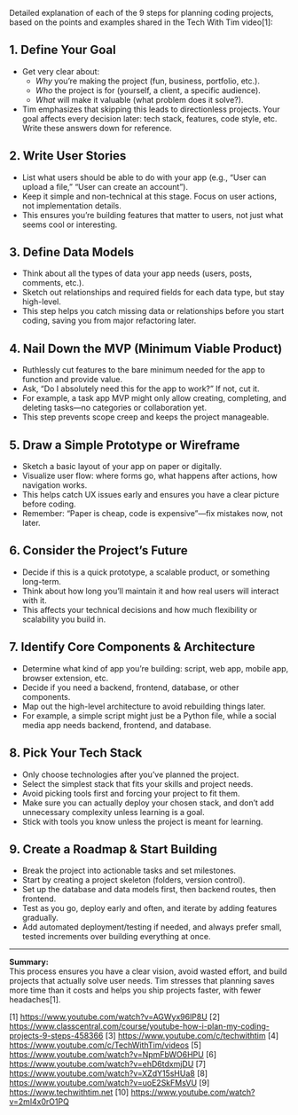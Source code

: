 Detailed explanation of each of the 9 steps for planning coding projects, based on the points and examples shared in the Tech With Tim video[1]:

## 1. Define Your Goal
- Get very clear about:
  - *Why* you’re making the project (fun, business, portfolio, etc.).
  - *Who* the project is for (yourself, a client, a specific audience).
  - *What* will make it valuable (what problem does it solve?).
- Tim emphasizes that skipping this leads to directionless projects. Your goal affects every decision later: tech stack, features, code style, etc. Write these answers down for reference.

## 2. Write User Stories
- List what users should be able to do with your app (e.g., “User can upload a file,” “User can create an account”).
- Keep it simple and non-technical at this stage. Focus on user actions, not implementation details.
- This ensures you’re building features that matter to users, not just what seems cool or interesting.

## 3. Define Data Models
- Think about all the types of data your app needs (users, posts, comments, etc.).
- Sketch out relationships and required fields for each data type, but stay high-level.
- This step helps you catch missing data or relationships before you start coding, saving you from major refactoring later.

## 4. Nail Down the MVP (Minimum Viable Product)
- Ruthlessly cut features to the bare minimum needed for the app to function and provide value.
- Ask, “Do I absolutely need this for the app to work?” If not, cut it.
- For example, a task app MVP might only allow creating, completing, and deleting tasks—no categories or collaboration yet.
- This step prevents scope creep and keeps the project manageable.

## 5. Draw a Simple Prototype or Wireframe
- Sketch a basic layout of your app on paper or digitally.
- Visualize user flow: where forms go, what happens after actions, how navigation works.
- This helps catch UX issues early and ensures you have a clear picture before coding.
- Remember: “Paper is cheap, code is expensive”—fix mistakes now, not later.

## 6. Consider the Project’s Future
- Decide if this is a quick prototype, a scalable product, or something long-term.
- Think about how long you’ll maintain it and how real users will interact with it.
- This affects your technical decisions and how much flexibility or scalability you build in.

## 7. Identify Core Components & Architecture
- Determine what kind of app you’re building: script, web app, mobile app, browser extension, etc.
- Decide if you need a backend, frontend, database, or other components.
- Map out the high-level architecture to avoid rebuilding things later.
- For example, a simple script might just be a Python file, while a social media app needs backend, frontend, and database.

## 8. Pick Your Tech Stack
- Only choose technologies after you’ve planned the project.
- Select the simplest stack that fits your skills and project needs.
- Avoid picking tools first and forcing your project to fit them.
- Make sure you can actually deploy your chosen stack, and don’t add unnecessary complexity unless learning is a goal.
- Stick with tools you know unless the project is meant for learning.

## 9. Create a Roadmap & Start Building
- Break the project into actionable tasks and set milestones.
- Start by creating a project skeleton (folders, version control).
- Set up the database and data models first, then backend routes, then frontend.
- Test as you go, deploy early and often, and iterate by adding features gradually.
- Add automated deployment/testing if needed, and always prefer small, tested increments over building everything at once.

---

**Summary:**  
This process ensures you have a clear vision, avoid wasted effort, and build projects that actually solve user needs. Tim stresses that planning saves more time than it costs and helps you ship projects faster, with fewer headaches[1].

[1] https://www.youtube.com/watch?v=AGWyx96lP8U
[2] https://www.classcentral.com/course/youtube-how-i-plan-my-coding-projects-9-steps-458366
[3] https://www.youtube.com/c/techwithtim
[4] https://www.youtube.com/c/TechWithTim/videos
[5] https://www.youtube.com/watch?v=NpmFbWO6HPU
[6] https://www.youtube.com/watch?v=ehD6tdxmjDU
[7] https://www.youtube.com/watch?v=XZdY15sHUa8
[8] https://www.youtube.com/watch?v=uoE2SkFMsVU
[9] https://www.techwithtim.net
[10] https://www.youtube.com/watch?v=2ml4x0rO1PQ
